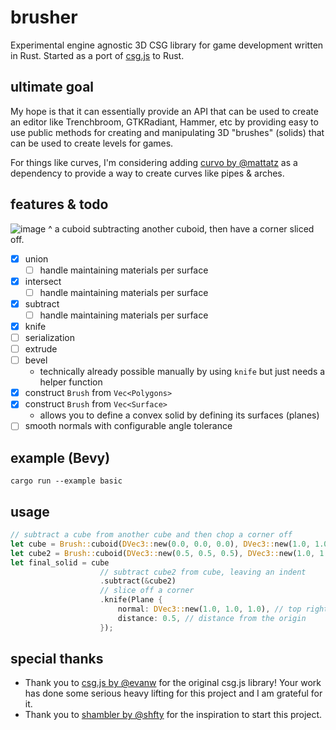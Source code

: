 # brusher
Experimental engine agnostic 3D CSG library for game development written in Rust. Started as a port of [csg.js](https://github.com/evanw/csg.js) to Rust.

## ultimate goal
My hope is that it can essentially provide an API that can be used to create an editor like Trenchbroom, GTKRadiant, Hammer, etc by providing easy to use public methods for creating and manipulating 3D "brushes" (solids) that can be used to create levels for games.

For things like curves, I'm considering adding [curvo by @mattatz](https://github.com/mattatz/curvo) as a dependency to provide a way to create curves like pipes & arches.

## features & todo

![image](https://github.com/user-attachments/assets/e893433f-f732-4a21-be0d-e5bbe624a115)
^ a cuboid subtracting another cuboid, then have a corner sliced off.

- [x] union
    - [ ] handle maintaining materials per surface
- [x] intersect
    - [ ] handle maintaining materials per surface 
- [x] subtract
    - [ ] handle maintaining materials per surface
- [x] knife
- [ ] serialization
- [ ] extrude
- [ ] bevel
    - technically already possible manually by using `knife` but just needs a helper function
- [x] construct `Brush` from `Vec<Polygons>`
- [x] construct `Brush` from `Vec<Surface>`
    - allows you to define a convex solid by defining its surfaces (planes)
- [ ] smooth normals with configurable angle tolerance

## example (Bevy)
`cargo run --example basic`

## usage
```rs
// subtract a cube from another cube and then chop a corner off
let cube = Brush::cuboid(DVec3::new(0.0, 0.0, 0.0), DVec3::new(1.0, 1.0, 1.0));
let cube2 = Brush::cuboid(DVec3::new(0.5, 0.5, 0.5), DVec3::new(1.0, 1.0, 1.0));
let final_solid = cube
                    // subtract cube2 from cube, leaving an indent
                    .subtract(&cube2)
                    // slice off a corner
                    .knife(Plane {
                        normal: DVec3::new(1.0, 1.0, 1.0), // top right corner
                        distance: 0.5, // distance from the origin
                    });
```

## special thanks
- Thank you to [csg.js by @evanw](https://github.com/evanw/csg.js) for the original csg.js library! Your work has done some serious heavy lifting for this project and I am grateful for it.
- Thank you to [shambler by @shfty](https://github.com/QodotPlugin/shambler) for the inspiration to start this project.
